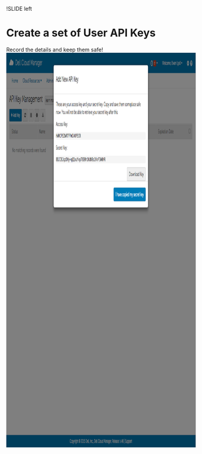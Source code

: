 !SLIDE left
# Create a set of User API Keys
<p></p>

Record the details and keep them safe!
<img src="images/create_api_key_02.png" height="1050" width="1200">
